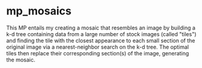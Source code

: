 # mp_mosaics
This MP entails my creating a mosaic that resembles an image by building a k-d tree containing data from a large number of stock images (called "tiles") and finding the tile with the closest appearance to each small section of the original image via a nearest-neighbor search on the k-d tree. The optimal tiles then replace their corresponding section(s) of the image, generating the mosaic.
